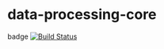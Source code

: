 # data-processing-core


badge
[![Build Status](https://dev.azure.com/Innerpeas/Innerpeas%20Assignments/_apis/build/status/Innerpeas%20Assignments-Maven-CI%20(2)?branchName=main)](https://dev.azure.com/Innerpeas/Innerpeas%20Assignments/_build/latest?definitionId=37&branchName=main)